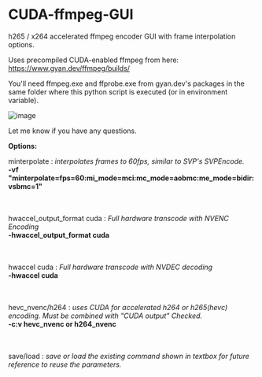 # CUDA-ffmpeg-GUI

h265 / x264 accelerated ffmpeg encoder GUI with frame interpolation options.

Uses precompiled CUDA-enabled ffmpeg from here: https://www.gyan.dev/ffmpeg/builds/

You'll need ffmpeg.exe and ffprobe.exe from gyan.dev's packages in the same folder where this python script is executed (or in environment variable).

![image](https://github.com/kazuninishiki/CUDA-ffmpeg-GUI/assets/21254414/09b794fa-f002-4109-98c8-cb10ea0a3f82)


Let me know if you have any questions.

**Options:**

minterpolate : _interpolates frames to 60fps, similar to SVP's SVPEncode._
<br>
**-vf "minterpolate=fps=60:mi_mode=mci:mc_mode=aobmc:me_mode=bidir:vsbmc=1"**
<br><br><br>


hwaccel_output_format cuda : _Full hardware transcode with NVENC Encoding_
<br>
**-hwaccel_output_format cuda** 
<br><br><br>




hwaccel cuda : _Full hardware transcode with NVDEC decoding_
<br>
**-hwaccel cuda**
<br><br><br>



hevc_nvenc/h264  : _uses CUDA for accelerated h264 or h265(hevc) encoding.  Must be combined with "CUDA output" Checked._
<br>
**-c:v hevc_nvenc or h264_nvenc** 
<br><br><br>

save/load  : _save or load the existing command shown in textbox for future reference to reuse the parameters._
<br>
<br><br><br>
